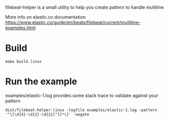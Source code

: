 filebeat-helper is a small utility to help you create pattern to handle multiline

More info on elastic.co documentation https://www.elastic.co/guide/en/beats/filebeat/current/multiline-examples.html

# Build

```
make build.linux
```

# Run the example

examples/elastic-1.log provides some stack trace to validate against your pattern

```
dist/filebeat-helper-linux -logfile examples/elastic-1.log -pattern '^\[\d{4}-\d{2}-\d{2}[^]]*\]' -negate
```
